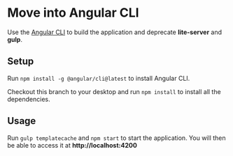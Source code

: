 # Move into Angular CLI
Use the [Angular CLI](https://cli.angular.io/) to build the application and deprecate **lite-server** and **gulp**.

## Setup

Run `npm install -g @angular/cli@latest` to install Angular CLI.

Checkout this branch to your desktop and run `npm install` to install all the dependencies.

## Usage

Run `gulp templatecache` and `npm start` to start the application. You will then be able to access it at **http://localhost:4200**
